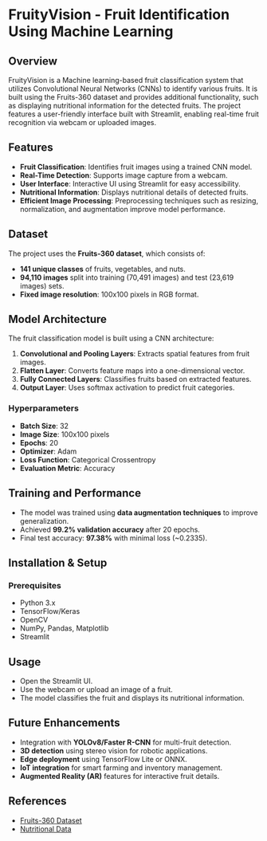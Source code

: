 # FruityVision - Fruit Identification Using Machine Learning

## Overview

FruityVision is a Machine learning-based fruit classification system that utilizes Convolutional Neural Networks (CNNs) to identify various fruits. It is built using the Fruits-360 dataset and provides additional functionality, such as displaying nutritional information for the detected fruits. The project features a user-friendly interface built with Streamlit, enabling real-time fruit recognition via webcam or uploaded images.

## Features

- **Fruit Classification**: Identifies fruit images using a trained CNN model.
- **Real-Time Detection**: Supports image capture from a webcam.
- **User Interface**: Interactive UI using Streamlit for easy accessibility.
- **Nutritional Information**: Displays nutritional details of detected fruits.
- **Efficient Image Processing**: Preprocessing techniques such as resizing, normalization, and augmentation improve model performance.

## Dataset

The project uses the **Fruits-360 dataset**, which consists of:

- **141 unique classes** of fruits, vegetables, and nuts.
- **94,110 images** split into training (70,491 images) and test (23,619 images) sets.
- **Fixed image resolution**: 100x100 pixels in RGB format.

## Model Architecture

The fruit classification model is built using a CNN architecture:

1. **Convolutional and Pooling Layers**: Extracts spatial features from fruit images.
2. **Flatten Layer**: Converts feature maps into a one-dimensional vector.
3. **Fully Connected Layers**: Classifies fruits based on extracted features.
4. **Output Layer**: Uses softmax activation to predict fruit categories.

### Hyperparameters

- **Batch Size**: 32
- **Image Size**: 100x100 pixels
- **Epochs**: 20
- **Optimizer**: Adam
- **Loss Function**: Categorical Crossentropy
- **Evaluation Metric**: Accuracy

## Training and Performance

- The model was trained using **data augmentation techniques** to improve generalization.
- Achieved **99.2% validation accuracy** after 20 epochs.
- Final test accuracy: **97.38%** with minimal loss (\~0.2335).

## Installation & Setup

### Prerequisites

- Python 3.x
- TensorFlow/Keras
- OpenCV
- NumPy, Pandas, Matplotlib
- Streamlit

<!--### Installation Steps

1. Clone the repository:
   ```bash
   git clone https://github.com/yourusername/FruityVision.git
   cd FruityVision
   ```
2. Install dependencies:
   ```bash
   pip install -r requirements.txt
   ```
3. Run the application:
   ```bash
   streamlit run app.py
   ```-->

## Usage

- Open the Streamlit UI.
- Use the webcam or upload an image of a fruit.
- The model classifies the fruit and displays its nutritional information.

## Future Enhancements

- Integration with **YOLOv8/Faster R-CNN** for multi-fruit detection.
- **3D detection** using stereo vision for robotic applications.
- **Edge deployment** using TensorFlow Lite or ONNX.
- **IoT integration** for smart farming and inventory management.
- **Augmented Reality (AR)** features for interactive fruit details.

<!--## Contributors

- **Phanindra Kumar Allada**
- **Sravya Puthi**
- **Abhishek Parsi**
- **Sayee Ajith Ram Reddy Rajula**

## License

This project is licensed under the MIT License. Feel free to use and modify it.-->

## References

- [Fruits-360 Dataset](https://www.kaggle.com/datasets/moltean/fruits)
- [Nutritional Data](https://www.kaggle.com/datasets/yoyoyloloy/fruits-and-vegetables-nutritional-values)
